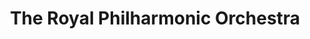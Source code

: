 ---
title: "The Royal Philharmonic Orchestra"
summary: "**For chorus credit use .** The R.P.O. was founded by Sir Thomas Beecham in 1946 and is based in London at Cadogan Hall with seasons at Royal Albert Hall. RPO tours regionally and has played in 30 countries. Notable conductors have included Antal Doráti and André Previn; Maestro Daniele Gatti has been Music Director since 1996. The orchestra reaches out through its Community and Education programme and records for major commercial record companies, as well as its own label. A sister artist is The Royal Philharmonic Concert Orchestra, formed in 1987 for light classical and pops, as well as traditional classical music."
slug: "the-royal-philharmonic-orchestra"
image: "the-royal-philharmonic-orchestra.jpg"
apple_music_artist_url: "https://music.apple.com/gb/artist/the-royal-philharmonic-orchestra/1513864587"
wikipedia_url: "none"
---